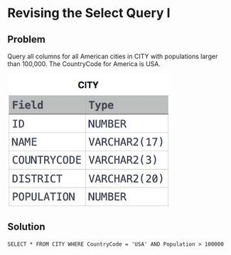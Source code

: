 # Revising the Select Query I

## Problem

Query all columns for all American cities in CITY with populations larger than 100,000. The CountryCode for America is USA. 

![CITY](https://github.com/MaheshMitikiri/github.io/blob/master/SQL/Hackerrank/Images/1.jpg)

## Solution

```MS SQL
SELECT * FROM CITY WHERE CountryCode = 'USA' AND Population > 100000
